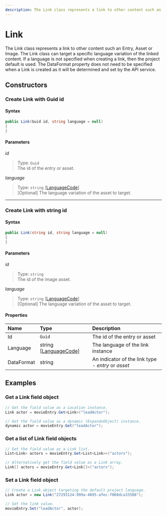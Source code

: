 ```yaml
---
description: The Link class represents a link to other content such an Entry, Asset or Image. 
---
```

# Link

The Link class represents a link to other content such an Entry, Asset or Image. The Link class can target a specific language variation of the linked content. If a language is not specified when creating a link, then the project default is used. The DataFormat property does not need to be specified when a Link is created as it will be determined and set by the API service.

## Constructors

### Create Link with Guid id

#### Syntax

```cs
public Link(Guid id, string language = null)
{
}
```

#### Parameters

*id*
> Type: `Guid`  
> The id of the entry or asset.

*language*
> Type: `string` [[LanguageCode](/key-concepts/localization.md)]  
> [Optional] The language variation of the asset to target.

---




### Create Link with string id

#### Syntax

```cs
public Link(string id, string language = null)
{
}
```

#### Parameters

*id*
> Type: `string`  
> The id of the image asset.

*language*
> Type: `string` [[LanguageCode](/key-concepts/localization.md)]  
> [Optional] The language variation of the asset to target.

#### Properties

| Name | Type | Description |
| :--- | :--- | :---------- |
| Id | `Guid` | The id of the entry or asset |
| Language | string [[LanguageCode](/key-concepts/localization.md)] | The language of the link instance |
| DataFormat | string | An indicator of the link type - *entry* or *asset* |

## Examples

### Get a Link field object

```cs
// Get the field value as a Location instance.
Link actor = movieEntry.Get<Link>("leadActor");

// Get the field value as a dynamic (ExpandoObject) instance.
dynamic actor = movieEntry.Get("leadActor");
```

### Get a list of Link field objects

```cs
// Get the field value as a Link list.
List<Link> actors = movieEntry.Get<List<Link>>("actors");

// Alternatively get the field value as a Link array.
Link[] actors = movieEntry.Get<Link[]>("actors");
```

### Set a Link field object

```cs
// Create a Link object targeting the default project language.
Link actor = new Link("27293124-999a-4895-afec-f060dca33508");

// Set the link value.
movieEntry.Set("leadActor", actor);
```
